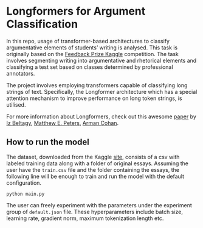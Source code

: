 # Longformers for Argument Classification

In this repo, usage of transformer-based architectures to classify argumentative elements of students’ writing is analysed. This task is originally based on the [Feedback Prize Kaggle](https://www.kaggle.com/c/feedback-prize-2021/) competition. The task involves segmenting writing into argumentative and rhetorical elements and classifying a test set based on classes determined by professional annotators.

The project involves employing transformers capable of classifying long strings of text. Specifically, the Longformer architecture which has a special attention mechanism to improve performance on long token strings, is utilised.

For more information about Longformers, check out this awesome [paper](https://arxiv.org/abs/2004.05150) by [Iz Beltagy](https://arxiv.org/search/cs?searchtype=author&query=Beltagy%2C+I), [Matthew E. Peters](https://arxiv.org/search/cs?searchtype=author&query=Peters%2C+M+E), [Arman Cohan](https://arxiv.org/search/cs?searchtype=author&query=Cohan%2C+A).

## How to run the model

The dataset, downloaded from the Kaggle [site](https://www.kaggle.com/competitions/feedback-prize-2021/data), consists of a csv with labeled training data along with a folder of original essays. Assuming the user have the `train.csv` file and the folder containing the essays, the following line will be enough to train and run the model with the default configuration.

    python main.py

The user can freely experiment with the parameters under the experiment group of `default.json` file. These hyperparameters include batch size, learning rate, gradient norm, maximum tokenization length etc.
